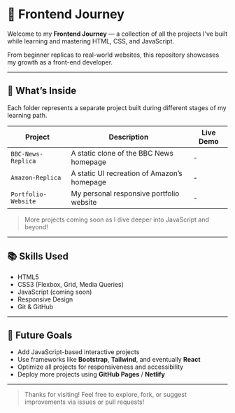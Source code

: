 # 🚀 Frontend Journey

Welcome to my **Frontend Journey** — a collection of all the projects I've built while learning and mastering HTML, CSS, and JavaScript.

From beginner replicas to real-world websites, this repository showcases my growth as a front-end developer.

---

## 🧠 What’s Inside

Each folder represents a separate project built during different stages of my learning path.

| Project              | Description                                      | Live Demo             |
|----------------------|--------------------------------------------------|-----------------------|
| `BBC-News-Replica`   | A static clone of the BBC News homepage          |  -                    |
| `Amazon-Replica`     | A static UI recreation of Amazon’s homepage      |  -                    |
| `Portfolio-Website`  | My personal responsive portfolio website         |  -                    |

> More projects coming soon as I dive deeper into JavaScript and beyond!

---

## 📚 Skills Used

- HTML5
- CSS3 (Flexbox, Grid, Media Queries)
- JavaScript (coming soon)
- Responsive Design
- Git & GitHub

---

## 🚧 Future Goals

- Add JavaScript-based interactive projects  
- Use frameworks like **Bootstrap**, **Tailwind**, and eventually **React**  
- Optimize all projects for responsiveness and accessibility  
- Deploy more projects using **GitHub Pages** / **Netlify**

---

> Thanks for visiting! Feel free to explore, fork, or suggest improvements via issues or pull requests!
